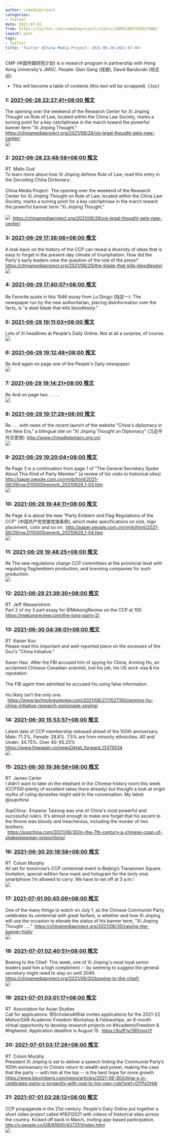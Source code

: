 ```yaml
---
author: cnmediaproject
categories:
- Twitter
date: 2021-07-01
from: https://twitter.com/cnmediaproject/status/1409518872928174081
layout: post
tags:
- Twitter
title: 'Twitter @China Media Project: 2021-06-28~2021-07-04'
---
```


CMP (中国传媒研究计划) is a research program in partnership with Hong Kong University's JMSC. People: Qian Gang (钱钢), David Bandurski (班志远). 

* This will become a table of contents (this text will be scrapped).
{:toc}

### 1: [2021-06-28 22:27:41+08:00 推文](https://twitter.com/cnmediaproject/status/1409518872928174081)

The opening over the weekend of the Research Center for Xi Jinping Thought on Rule of Law, located within the China Law Society, marks a turning point for a key catchphrase in the march toward the powerful banner term "Xi Jinping Thought." <a href="https://chinamediaproject.org/2021/06/28/xis-legal-thought-gets-new-center/" target="_blank" rel="noopener noreferrer">https://chinamediaproject.org/2021/06/28/xis-legal-thought-gets-new-center/</a><br><img style src="https://pbs.twimg.com/media/E4-d5ntXIAA0UiY?format=jpg&name=orig" referrerpolicy="no-referrer">

### 2: [2021-06-28 23:48:58+08:00 推文](https://twitter.com/MalinOud/status/1409539328586530823)

RT Malin Oud<br>To learn more about how Xi Jinping defines Rule of Law, read this entry in the Decoding China Dictionary:<br><br>China Media Project: The opening over the weekend of the Research Center for Xi Jinping Thought on Rule of Law, located within the China Law Society, marks a turning point for a key catchphrase in the march toward the powerful banner term "Xi Jinping Thought."<br><br><img style src="https://pbs.twimg.com/media/E4-d5ntXIAA0UiY?format=jpg&name=orig" referrerpolicy="no-referrer"> <a href="https://chinamediaproject.org/2021/06/28/xis-legal-thought-gets-new-center/" target="_blank" rel="noopener noreferrer">https://chinamediaproject.org/2021/06/28/xis-legal-thought-gets-new-center/</a>

### 3: [2021-06-29 17:38:06+08:00 推文](https://twitter.com/cnmediaproject/status/1409808385026007043)

A look back on the history of the CCP can reveal a diversity of ideas that is easy to forget in the present-day climate of triumphalism. How did the Party's early leaders view the question of the role of the press? <a href="https://chinamediaproject.org/2021/06/29/the-blade-that-kills-bloodlessly/" target="_blank" rel="noopener noreferrer">https://chinamediaproject.org/2021/06/29/the-blade-that-kills-bloodlessly/</a><br><img style src="https://pbs.twimg.com/media/E5ClNTeWUAAaemi?format=jpg&name=orig" referrerpolicy="no-referrer">

### 4: [2021-06-29 17:40:07+08:00 推文](https://twitter.com/cnmediaproject/status/1409808893396520961)

Re Favorite quote in this 1946 essay from Lu Dingyi (陆定一): The newspaper run by the new authoritarian, placing disinformation over the facts, is "a steel blade that kills bloodlessly."

### 5: [2021-06-29 19:11:03+08:00 推文](https://twitter.com/cnmediaproject/status/1409831777770872836)

Lots of Xi headlines at People's Daily Online. Not at all a surprise, of course.<br><img style src="https://pbs.twimg.com/media/E5C6gJ5XwAAPEej?format=jpg&name=orig" referrerpolicy="no-referrer">

### 6: [2021-06-29 19:12:48+08:00 推文](https://twitter.com/cnmediaproject/status/1409832214976729092)

Re And again on page one of the People's Daily newspaper.<br><img style src="https://pbs.twimg.com/media/E5C66WXXEAQXrOJ?format=jpg&name=orig" referrerpolicy="no-referrer">

### 7: [2021-06-29 19:14:21+08:00 推文](https://twitter.com/cnmediaproject/status/1409832604925300738)

Re And on page two . . . ..<br><img style src="https://pbs.twimg.com/media/E5C7RgYXIAMGytK?format=png&name=orig" referrerpolicy="no-referrer">

### 8: [2021-06-29 19:17:28+08:00 推文](https://twitter.com/cnmediaproject/status/1409833389977489416)

Re . . . with news of the recent launch of the website "China's diplomacy in the New Era," a bilingual site on "Xi Jinping Thought on Diplomacy" (习近平外交思想) <a href="http://www.chinadiplomacy.org.cn/" target="_blank" rel="noopener noreferrer">http://www.chinadiplomacy.org.cn/</a><br><img style src="https://pbs.twimg.com/media/E5C7-ouXoAE595W?format=jpg&name=orig" referrerpolicy="no-referrer">

### 9: [2021-06-29 19:20:04+08:00 推文](https://twitter.com/cnmediaproject/status/1409834043705864196)

Re Page 3 is a continuation from page 1 of "The General Secretary Spoke About This Kind of Party Member" (a review of his visits to historical sites) <a href="http://paper.people.com.cn/rmrb/html/2021-06/29/nw.D110000renmrb_20210629_1-03.htm" target="_blank" rel="noopener noreferrer">http://paper.people.com.cn/rmrb/html/2021-06/29/nw.D110000renmrb_20210629_1-03.htm</a><br><img style src="https://pbs.twimg.com/media/E5C8lQoWQAMPWvb?format=png&name=orig" referrerpolicy="no-referrer">

### 10: [2021-06-29 19:44:11+08:00 推文](https://twitter.com/cnmediaproject/status/1409840115170648065)

Re Page 4 is about the new "Party Emblem and Flag Regulations of the CCP" (中国共产党党徽党旗条例), which make specifications on size, logo placement, color and so on. <a href="http://paper.people.com.cn/rmrb/html/2021-06/29/nw.D110000renmrb_20210629_1-04.htm" target="_blank" rel="noopener noreferrer">http://paper.people.com.cn/rmrb/html/2021-06/29/nw.D110000renmrb_20210629_1-04.htm</a><br><img style src="https://pbs.twimg.com/media/E5DCGzqXwAwH2wh?format=jpg&name=orig" referrerpolicy="no-referrer">

### 11: [2021-06-29 19:48:25+08:00 推文](https://twitter.com/cnmediaproject/status/1409841179546488837)

Re The new regulations charge CCP committees at the provincial level with regulating flag/emblem production, and licensing companies for such production.<br><img style src="https://pbs.twimg.com/media/E5DDEurXoAM_DU-?format=png&name=orig" referrerpolicy="no-referrer">

### 12: [2021-06-29 21:39:30+08:00 推文](https://twitter.com/jwassers/status/1409869135463337984)

RT Jeff Wasserstrom<br>Part 2 of my 3 part essay for @MekongReview on the CCP at 100 <a href="https://mekongreview.com/the-long-party-2/" target="_blank" rel="noopener noreferrer">https://mekongreview.com/the-long-party-2/</a>

### 13: [2021-06-30 04:38:01+08:00 推文](https://twitter.com/KaiserKuo/status/1409974458861842433)

RT Kaiser Kuo<br>Please read this important and well-reported piece on the excesses of the DoJ's "China Initiative."<br><br>Karen Hao: After the FBI accused him of spying for China, Anming Hu, an acclaimed Chinese-Canadian scientist, lost his job, his US work visa & his reputation.<br><br>The FBI agent then admitted he accused Hu using false information.<br><br>Hu likely isn’t the only one.<br> <a href="https://www.technologyreview.com/2021/06/27/1027350/anming-hu-china-initiative-research-espionage-spying/" target="_blank" rel="noopener noreferrer">https://www.technologyreview.com/2021/06/27/1027350/anming-hu-china-initiative-research-espionage-spying/</a>

### 14: [2021-06-30 15:53:57+08:00 推文](https://twitter.com/cnmediaproject/status/1410144564120334337)

Latest data of CCP membership released ahead of the 100th anniversary. Male: 71.2%, Female: 28.8%. 7.5% are from minority ethnicities. 40 and Under: 34.75%. Over 40: 65.25% <a href="https://www.thepaper.cn/newsDetail_forward_13375534" target="_blank" rel="noopener noreferrer">https://www.thepaper.cn/newsDetail_forward_13375534</a><br><img style src="https://pbs.twimg.com/media/E5HVu6mXEAUrqrf?format=jpg&name=orig" referrerpolicy="no-referrer">

### 15: [2021-06-30 19:36:58+08:00 推文](https://twitter.com/jayjamescarter/status/1410200684482400257)

RT James Carter<br>I didn’t want to take on the elephant in the Chinese history room this week (CCP100–plenty of excellent takes there already) but thought a look at origin myths of ruling dynasties might add to the conversation. My latest @supchina<br><br>SupChina: Emperor Taizong was one of China's most powerful and successful rulers. It's almost enough to make one forget that his ascent to the throne was bloody and treacherous, including the murder of two brothers:<br> <a href="https://supchina.com/2021/06/30/in-the-7th-century-a-chinese-coup-of-shakespearean-proportions/" target="_blank" rel="noopener noreferrer">https://supchina.com/2021/06/30/in-the-7th-century-a-chinese-coup-of-shakespearean-proportions/</a>

### 16: [2021-06-30 20:18:58+08:00 推文](https://twitter.com/Colum_M/status/1410211256808591368)

RT Colum Murphy<br>All set for tomorrow’s CCP centennial event in Beijing’s Tiananmen Square. Invitation, special-edition face mask and hologram for the (only one) smartphone I’m allowed to carry. We have to set off at 3 a.m.!<br><img style src="https://pbs.twimg.com/media/E5ITqHTVUAMu0VA?format=jpg&name=orig" referrerpolicy="no-referrer">

### 17: [2021-07-01 00:45:09+08:00 推文](https://twitter.com/cnmediaproject/status/1410278244692148227)

One of the many things to watch on July 1, as the Chinese Communist Party celebrates its centennial with great fanfare, is whether and how Xi Jinping will use the occasion to elevate the status of his banner term, "Xi Jinping Thought ....." <a href="https://chinamediaproject.org/2021/06/30/raising-the-banner-high/" target="_blank" rel="noopener noreferrer">https://chinamediaproject.org/2021/06/30/raising-the-banner-high/</a><br><img style src="https://pbs.twimg.com/media/E5JQlIOXMAQkuoH?format=jpg&name=orig" referrerpolicy="no-referrer">

### 18: [2021-07-01 02:40:51+08:00 推文](https://twitter.com/cnmediaproject/status/1410307359738634245)

Bowing to the Chief: This week, one of Xi Jinping's most loyal senior leaders paid him a high compliment -- by seeming to suggest the general secretary might need to stay on until 2049. <a href="https://chinamediaproject.org/2021/06/30/bowing-to-the-chief/" target="_blank" rel="noopener noreferrer">https://chinamediaproject.org/2021/06/30/bowing-to-the-chief/</a><br><img style src="https://pbs.twimg.com/media/E5JrDlbWQAU3L9C?format=jpg&name=orig" referrerpolicy="no-referrer">

### 19: [2021-07-01 03:01:17+08:00 推文](https://twitter.com/AASAsianStudies/status/1410312503243034625)

RT Association for Asian Studies<br>Call for applications: @ScholarsAtRisk invites applications for the 2021-22 Mellon/SAR Academic Freedom Workshop & Fellowships, an 8-month virtual opportunity to develop research projects on #AcademicFreedom & #highered. Application deadline is August 15. <a href="https://buff.ly/365mpUY" target="_blank" rel="noopener noreferrer">https://buff.ly/365mpUY</a>

### 20: [2021-07-01 03:17:26+08:00 推文](https://twitter.com/Colum_M/status/1410316566621659138)

RT Colum Murphy<br>President Xi Jinping is set to deliver a speech linking the Communist Party’s 100th anniversary to China’s return to wealth and power, making the case that the party -- with him at the top -- is the best hope for more growth <a href="https://www.bloomberg.com/news/articles/2021-06-30/china-s-xi-celebrates-party-s-longevity-with-nod-to-his-own-rule?sref=OYPzOH4r" target="_blank" rel="noopener noreferrer">https://www.bloomberg.com/news/articles/2021-06-30/china-s-xi-celebrates-party-s-longevity-with-nod-to-his-own-rule?sref=OYPzOH4r</a>

### 21: [2021-07-01 03:28:13+08:00 推文](https://twitter.com/cnmediaproject/status/1410319280156123137)

CCP propaganda in the 21st century. People's Daily Online put together a short video project called #19212021 with videos of historical sites across the country. Kicked off back in March, inviting app-based participation. <a href="http://v.people.cn/GB/61600/437251/index.html" target="_blank" rel="noopener noreferrer">http://v.people.cn/GB/61600/437251/index.html</a><br><img style src="https://pbs.twimg.com/media/E5J11cNWYAMp5ji?format=jpg&name=orig" referrerpolicy="no-referrer">

